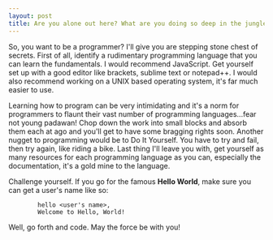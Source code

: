 ```yaml
---
layout: post
title: Are you alone out here? What are you doing so deep in the jungle...
---
```


So, you want to be a programmer? I'll give you are stepping stone chest of secrets. First of all, identify a rudimentary programming language that you can learn the fundamentals. I would recommend JavaScript. Get yourself set up with a good editor like brackets, sublime text or notepad++. I would also recommend working on a UNIX based operating system, it's far much easier to use.

Learning how to program can be very intimidating and it's a norm for programmers to flaunt their vast number of programming languages...fear not young padawan! Chop down the work into small blocks and absorb them each at ago and you'll get to have some bragging rights soon. Another nugget to programming would be to Do It Yourself. You have to try and fail, then try again, like riding a bike. Last thing I'll leave you with, get yourself as many resources for each programming language as you can, especially the documentation, it's a gold mine to the language.

Challenge yourself. If you go for the famous **Hello World**, make sure you can get a user's name like so:

```
        hello <user's name>,
        Welcome to Hello, World!
```

Well, go forth and code. May the force be with you!